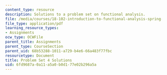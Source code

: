 ```yaml
---
content_type: resource
description: Solutions to a problem set on functional analysis.
file: /media/courses/18-102-introduction-to-functional-analysis-spring-2009/6fd9687a0a11a5a0b0d177e02b296a5a_MIT18_102s09_sol_pset04.pdf
file_type: application/pdf
learning_resource_types:
- Assignments
ocw_type: OCWFile
parent_title: Assignments
parent_type: CourseSection
parent_uid: 68b53288-1011-a729-b4e6-66a483f77fbc
resourcetype: Document
title: Problem Set 4 Solutions
uid: 6fd9687a-0a11-a5a0-b0d1-77e02b296a5a
---
```

